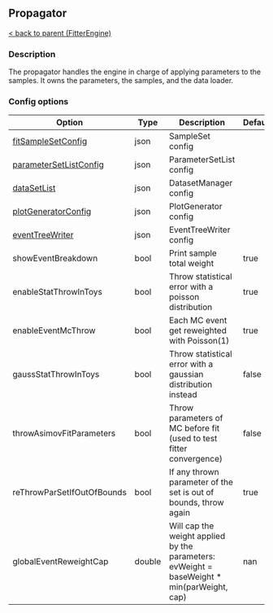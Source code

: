 ## Propagator

[< back to parent (FitterEngine)](FitterEngine.md)

### Description

The propagator handles the engine in charge of applying parameters to the samples.
It owns the parameters, the samples, and the data loader.


### Config options

| Option                                         | Type   | Description                                                                                | Default |
|------------------------------------------------|--------|--------------------------------------------------------------------------------------------|---------|
| [fitSampleSetConfig](./SampleSet.md)        | json   | SampleSet config                                                                        |         |
| [parameterSetListConfig](./ParameterSet.md) | json   | ParameterSetList config                                                                    |         |
| [dataSetList](./DatasetDefinition.md)              | json   | DatasetManager config                                                                      |         |
| [plotGeneratorConfig](PlotGenerator.md)      | json   | PlotGenerator config                                                                       |         |
| [eventTreeWriter](EventTreeWriter.md)        | json   | EventTreeWriter config                                                                     |         |
| showEventBreakdown                             | bool   | Print sample total weight                                                                  | true    |
| enableStatThrowInToys                          | bool   | Throw statistical error with a poisson distribution                                        | true    |
| enableEventMcThrow                             | bool   | Each MC event get reweighted with Poisson(1)                                               | true    |
| gaussStatThrowInToys                           | bool   | Throw statistical error with a gaussian distribution instead                               | false   |
| throwAsimovFitParameters                       | bool   | Throw parameters of MC before fit (used to test fitter convergence)                        | false   |
| reThrowParSetIfOutOfBounds                     | bool   | If any thrown parameter of the set is out of bounds, throw again                           | true    |
| globalEventReweightCap                         | double | Will cap the weight applied by the parameters: evWeight = baseWeight * min(parWeight, cap) | nan     |

